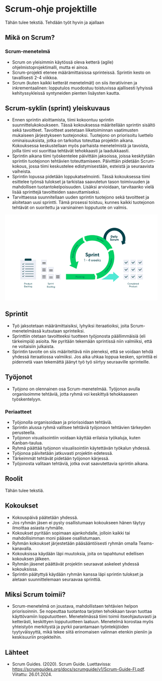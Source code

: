 # Scrum-ohje projektille
Tähän tulee tekstiä.
Tehdään työt hyvin ja ajallaan



## Mikä on Scrum?
### Scrum-menetelmä
- Scrum on yleisimmin käytössä oleva ketterä (agile) ohjelmistoprojektimalli, mutta ei ainoa.
- Scrum-projekti etenee määrämittaisissa sprinteissä. Sprintin kesto on tavallisesti 2-4 viikkoa.
- Scrum (kuten kaikki ketterät menetelmät) on siis iteratiivinen ja inkrementaalinen:
lopputulos muodostuu toistuvissa ajallisesti lyhyissä kehityssykleissä syntyneiden pienten
lisäysten kautta.



## Scrum-syklin (sprint) yleiskuvaus
- Ennen sprintin aloittamista, tiimi kokoontuu sprintin suunnittelukokoukseen. Tässä kokouksessa määritellään sprintin sisältö sekä tavoitteet. Tavoitteet asetetaan liiketoiminnan vaatimusten mukaiseen järjestykseen tuotejonoksi. Tuotejono on priorisoitu luettelo ominaisuuksista, jotka on tarkoitus toteuttaa projektin aikana. Kokouksessa keskustellaan myös parhaista menetelmistä ja tavoista, joilla tiimi voi suorittaa tehtävät tehokkaasti ja laadukkaasti.
- Sprintin aikana tiimi työskentelee päivittäin jaksoissa, joissa keskitytään sprintin tuotejonon tehtävien toteuttamiseen. Päivittäin pidetään Scrum-kokous, jossa tiimi keskustelee edistymisestään, esteistä ja seuraavista vaiheista.
- Sprintin lopussa pidetään loppukatselmointi. Tässä kokouksessa tiimi esittelee työnsä tulokset ja tarkistaa saavutetun tason toimivuuden ja mahdollisen tuotantokelpoisuuden. Lisäksi arvioidaan, tarvitaanko vielä lisää sprinttejä tavoitteiden saavuttamiseksi. 
- Tarvittaessa suunnitellaan uuden sprintin tuotejono sekä tavoitteet ja aloitetaan uusi sprintti. Tämä prosessi toistuu, kunnes kaikki tuotejonon tehtävät on suoritettu ja varsinainen lopputuote on valmis.

![Sprint](sprint.png "Sprint")



## Sprintit
- Työ jaksotetaan määrämittaisiksi, lyhyiksi iteraatioiksi, joita Scrum-menetelmässä
kutsutaan sprinteiksi.
- Sprinttiin otetaan tavoitteeksi tuotteen työjonosta päällimmäisiä (eli tärkeimpiä)
asioita. Ne pyritään tekemään sprintissä niin valmiiksi, että ne voitaisiin julkaista.
- Sprintin tavoite on siis määriteltävä niin pieneksi, että se voidaan tehdä yhdessä
iteraatiossa valmiiksi. Jos aika uhkaa loppua kesken, sprinttiä ei pidennetä vaan
tekemättä jäänyt työ työ siirtyy seuraaville sprinteille.



## Työjonot
- Työjono on olennainen osa Scrum-menetelmää. Työjonon avulla organisoimme tehtäviä, jotta ryhmä voi keskittyä tehokkaaseen työskentelyyn.
### Periaatteet
- Työjonolla organisoidaan ja priorisoidaan tehtäviä.
- Sprintin alussa ryhmä valitsee tehtäviä työjonoon tehtävien tärkeyden perusteella.
- Työjonon visualisointiin voidaan käyttää erilaisia työkaluja, kuten Kanban-taulua.
- Ryhmä päättää työjonon visualisointiin käytettävän työkalun yhdessä.
- Työjonoa päivitetään jatkuvasti projektin edetessä.
- Tärkeimmät tehtävät pidetään työjonon kärjessä.
- Työjonosta valitaan tehtäviä, jotka ovat saavutettavia sprintin aikana.



## Roolit
Tähän tulee tekstiä.



## Kokoukset
- Kokouspäivä päätetään yhdessä.
- Jos ryhmän jäsen ei pysty osallistumaan kokoukseen hänen täytyy ilmoittaa asiasta ryhmälle. 
- Kokoukset pyritään sopimaan ajankohdalle, jolloin kaikki tai mahdollisimman moni pääsee osallistumaan.
- Ryhmän kokoukset järjestetään pääsääntöisesti ryhmän omalla Teams-kanavalla.
- Kokouksissa käydään läpi muutoksia, joita on tapahtunut edellisen kokouksen jälkeen.
- Ryhmän jäsenet päättävät projektin seuraavat askeleet yhdessä kokouksissa. 
- Sprintin päätyttyä käydään ryhmän kanssa läpi sprintin tulokset ja aletaan suunnittelemaan seuraavaa sprinttiä.



## Miksi Scrum toimii?
- Scrum-menetelmä on joustava, mahdollistaen tehtävien helpon priorisoinnin. Se nopeuttaa tuotantoa tarjoten tehokkaan tavan tuottaa käyttövamiin lopputuotteen. Menetelmässä tiimi toimii itseohjautuvasti ja ketterästi, keskittyen lopputuotteen laatuun. Menetelmä korostaa myös yhteistyön merkitystä ja pyrkii parantamaan työntekijöiden tyytyväisyyttä, mikä tekee siitä erinomaisen valinnan etenkin pieniin ja keskisuuriin projekteihin.




## Lähteet
- Scrum Guides. (2020). Scrum Guide. Luettavissa: https://scrumguides.org/docs/scrumguide/v1/Scrum-Guide-FI.pdf. Viitattu: 26.01.2024.